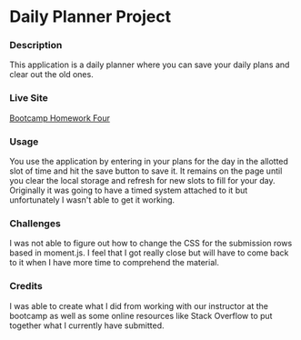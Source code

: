 # Daily Planner Project
### Description
This application is a daily planner where you can save your daily plans and clear out the old ones. 
### Live Site
[Bootcamp Homework Four](https://acm4219.github.io/Bootcamp-Daily-Planner-Project/02-Homework/Develop)
### Usage
You use the application by entering in your plans for the day in the allotted slot of time and hit the save button to save it. It remains on the page until you clear the local storage and refresh for new slots to fill for your day. Originally it was going to have a timed system attached to it but unfortunately I wasn't able to get it working.

### Challenges
I was not able to figure out how to change the CSS for the submission rows based in moment.js. I feel that I got really close but will have to come back to it when I have more time to comprehend the material. 

### Credits
I was able to create what I did from working with our instructor at the bootcamp as well as some online resources like Stack Overflow to put together what I currently have submitted.
